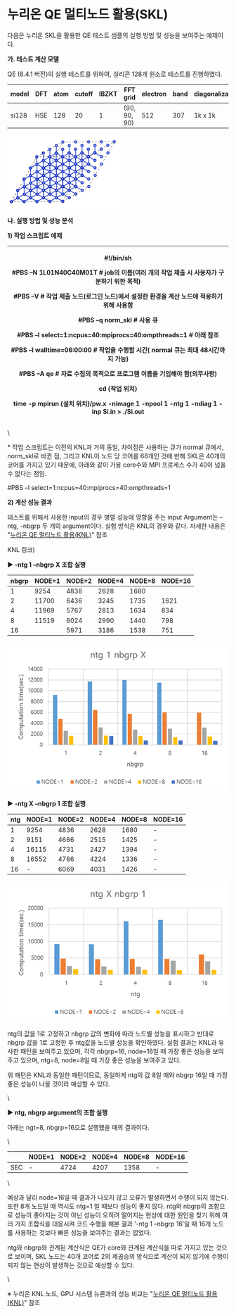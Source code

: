 # 누리온 QE 멀티노드 활용(SKL)

다음은 누리온 SKL을 활용한 QE 테스트 샘플의 실행 방법 및 성능을 보여주는 예제이다.

**가. 테스트 계산 모델**

QE (6.4.1 버전)의 실행 테스트를 위하여, 실리콘 128개 원소로 테스트를 진행하였다.

| model | DFT | atom | cutoff | IBZKT | FFT grid     | electron | band | diagonalization | I/O  | memory\* |
| ----- | --- | ---- | ------ | ----- | ------------ | -------- | ---- | --------------- | ---- | -------- |
| si128 | HSE | 128  | 20     | 1     | (90, 90, 90) | 512      | 307  | 1k x 1k         | none | 3.13 GB  |

![](../../.gitbook/assets/99B975505DB8AF8B0D.png)

**나. 실행 방법 및 성능 분석**

**1) 작업 스크립트 예제**

| <p>#!/bin/sh</p><p>#PBS –N 1L01N40C40M01T                          # job의 이름(여러 개의 작업 제출 시 사용자가 구분하기 위한 목적)</p><p>#PBS –V                                                   # 작업 제출 노드(로그인 노드)에서 설정한 환경을 계산 노드에 적용하기 위해 사용함</p><p>#PBS –q norm_skl                                      # 사용 큐</p><p>#PBS –l select=1:ncpus=40:mpiprocs=40:ompthreads=1 # 아래 참조</p><p>#PBS –l walltime=06:00:00                           # 작업을 수행할 시간( normal 큐는 최대 48시간까지 가능)</p><p>#PBS –A qe                                              # 자료 수집의 목적으로 프로그램 이름을 기입해야 함(의무사항)</p><p> </p><p>cd {작업 위치}</p><p> </p><p>time -p mpirun {설치 위치}/pw.x -nimage 1 -npool 1 -ntg 1 -ndiag 1 -inp Si.in > ./Si.out</p> |
| ------------------------------------------------------------------------------------------------------------------------------------------------------------------------------------------------------------------------------------------------------------------------------------------------------------------------------------------------------------------------------------------------------------------------------------------------------------------------------------------------------------------------------------------------------------------------------------------------------------------------------------------------------------------------------------------------- |

\


\* 작업 스크립트는 이전의 KNL과 거의 동일, 차이점은 사용하는 큐가 normal 큐에서, norm\_skl로 바뀐 점, 그리고 KNL이 노드 당 코어를 68개인 것에 반해 SKL은 40개의 코어를 가지고 있기 때문에, 아래와 같이 가용 core수와 MPI 프로세스 수가 40이 넘을 수 없다는 점임.

\#PBS –l select=1:ncpus=40:mpiprocs=40:ompthreads=1

&#x20;

**2) 계산 성능 결과**

테스트를 위해서 사용한 input의 경우 병렬 성능에 영향을 주는 input Argument는 –ntg, -nbgrp 두 개의 argument이다. 실험 방식은 KNL의 경우와 같다. 자세한 내용은 "[누리온 QE 멀티노드 활용(KNL)](https://blog.ksc.re.kr/172)" 참조

KNL 링크)

**▶ -ntg 1 –nbgrp X 조합 실행**

| nbgrp | NODE=1 | NODE=2 | NODE=4 | NODE=8 | NODE=16 |
| ----- | ------ | ------ | ------ | ------ | ------- |
| 1     | 9254   | 4836   | 2628   | 1680   | 　       |
| 2     | 11700  | 6436   | 3245   | 1735   | 1621    |
| 4     | 11969  | 5767   | 2813   | 1634   | 834     |
| 8     | 11519  | 6024   | 2990   | 1440   | 798     |
| 16    | 　      | 5971   | 3186   | 1538   | 751     |

![](../../.gitbook/assets/99DEE33B5DBBCF672E.png)

**▶ -ntg X –nbgrp 1 조합 실행**

| ntg | NODE=1 | NODE=2 | NODE=4 | NODE=8 | NODE=16 |
| --- | ------ | ------ | ------ | ------ | ------- |
| 1   | 9254   | 4836   | 2628   | 1680   | -       |
| 2   | 9151   | 4686   | 2515   | 1425   | -       |
| 4   | 16115  | 4731   | 2427   | 1394   | -       |
| 8   | 16552  | 4786   | 4224   | 1336   | -       |
| 16  | -      | 6069   | 4031   | 1426   | -       |

![](../../.gitbook/assets/999D4D3C5DBBCFD92B.png)

ntg의 값을 1로 고정하고 nbgrp 값의 변화에 따라 노드별 성능을 표시하고 반대로 nbgrp 값을 1로 고정한 후 ntg값을 노드별 성능을 확인하였다. 실험 결과는 KNL과 유사한 패턴을 보여주고 있으며, 각각 nbgrp=16, node=16일 때 가장 좋은 성능을 보여주고 있으며, ntg=8, node=8일 때 가장 좋은 성능을 보여주고 있다.

위 패턴은 KNL과 동일한 패턴이므로, 동일하게 ntg의 값 8일 때와 nbgrp 16일 때 가장 좋은 성능이 나올 것이라 예상할 수 있다.

\


**▶ ntg, nbgrp argument의 조합 실행**

아래는 ngt=8, nbgrp=16으로 실행했을 때의 결과이다.

\


| 　   | NODE=1 | NODE=2 | NODE=4 | NODE=8 | NODE=16 |
| --- | ------ | ------ | ------ | ------ | ------- |
| SEC | -      | 4724   | 4207   | 1358   | -       |

\


예상과 달리 node=16일 때 결과가 나오지 않고 오류가 발생하면서 수행이 되지 않는다. 또한 8개 노드일 때 역시도 ntg=1 일 때보다 성능이 좋지 않다. ntg와 nbgrp의 조합으로 성능이 좋아지는 것이 아닌 성능이 오히려 떨어지는 현상에 대한 원인을 찾기 위해 여러 가지 조합식을 대응시켜 코드 수행을 해본 결과 ‘-ntg 1 –nbgrp 16’일 때 16개 노드를 사용하는 것보다 빠른 성능을 보여주는 결과는 없었다.

ntg와 nbgrp와 관계된 계산식은 QE가 core와 관계된 계산식을 따로 가지고 있는 것으로 보이며, SKL 노드는 40개 코어로 2의 제곱승의 방식으로 계산이 되지 않기에 수행이 되지 않는 현상이 발생하는 것으로 예상할 수 있다.

\


※ 누리온 KNL 노드, GPU 시스템 뉴론과의 성능 비교는 "[누리온 QE 멀티노드 활용(KNL)](https://blog.ksc.re.kr/172)" 참조
